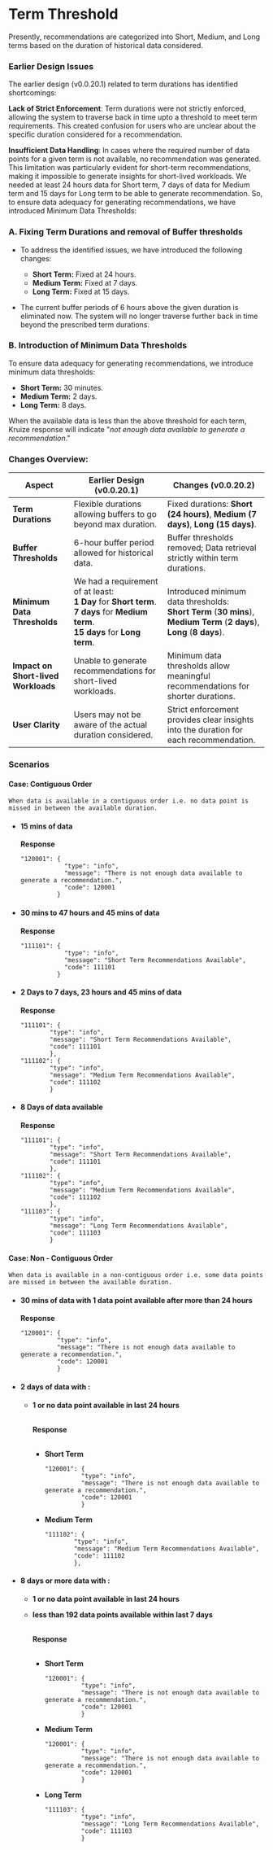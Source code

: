 # Term Threshold
Presently, recommendations are categorized into Short, Medium, and Long terms based on the duration of historical data considered.

### Earlier Design Issues
The earlier design (v0.0.20.1) related to term durations has identified shortcomings:

**Lack of Strict Enforcement**: Term durations were not strictly enforced, allowing the system to traverse back in time 
upto a threshold to meet term requirements. This created confusion for users who are unclear about the specific duration
considered for a recommendation.

**Insufficient Data Handling**: In cases where the required number of data points for a given term is not available, no 
recommendation was generated. This limitation was particularly evident for short-term recommendations, making it 
impossible to generate insights for short-lived workloads.
We needed at least 24 hours data for Short term, 7 days of data for Medium term and 15 days for Long term to be able to 
generate recommendation. So, to ensure data adequacy for generating recommendations, we have introduced Minimum Data 
Thresholds:

### A. Fixing Term Durations and removal of Buffer thresholds

- To address the identified issues, we have introduced the following changes:

  - **Short Term:** Fixed at 24 hours.
  - **Medium Term:** Fixed at 7 days.
  - **Long Term:** Fixed at 15 days.

- The current buffer periods of 6 hours above the given duration is eliminated now. The system will no longer traverse further back in time beyond the prescribed term durations.

### B. Introduction of Minimum Data Thresholds

To ensure data adequacy for generating recommendations, we introduce minimum data thresholds:

- **Short Term:** 30 minutes.
- **Medium Term:** 2 days.
- **Long Term:** 8 days.

When the available data is less than the above threshold for each term, Kruize response will indicate "_not enough data available to generate a recommendation_."

### Changes Overview:

| Aspect                              | Earlier Design (v0.0.20.1)                                                                                                                                          | Changes (v0.0.20.2)                                                                                                       |
|-------------------------------------|---------------------------------------------------------------------------------------------------------------------------------------------------------------------|---------------------------------------------------------------------------------------------------------------------------|
| **Term Durations**                  | Flexible durations allowing buffers to go beyond max duration.                                                                                                      | Fixed durations: **Short (24 hours)**, **Medium (7 days)**, **Long (15 days)**.                                                       |
| **Buffer Thresholds**               | 6-hour buffer period allowed for historical data.                                                                                                                   | Buffer thresholds removed; Data retrieval strictly within term durations.                                                 |
| **Minimum Data Thresholds**         | We had a requirement of at least: <br/>**1 Day** for **Short term**. <br/>**7 days** for **Medium term**. <br/>**15 days** for **Long term**. | Introduced minimum data thresholds: <br/>**Short Term** (**30 mins**), <br/>**Medium Term** (**2 days**), <br/>**Long** (**8 days**). |
| **Impact on Short-lived Workloads** | Unable to generate recommendations for short-lived workloads.                                                                                                       | Minimum data thresholds allow meaningful recommendations for shorter durations.                                           |
| **User Clarity**                    | Users may not be aware of the actual duration considered.                                                                                                           | Strict enforcement provides clear insights into the duration for each recommendation.                                     |

### Scenarios
#### Case: Contiguous Order
    When data is available in a contiguous order i.e. no data point is missed in between the available duration.
  - #### 15 mins of data
  
    **Response**
      ```
      "120001": {
                  "type": "info",
                  "message": "There is not enough data available to generate a recommendation.",
                  "code": 120001
                }
      ```
  - #### 30 mins to 47 hours and 45 mins of data

    **Response**
      ```
      "111101": {
                  "type": "info",
                  "message": "Short Term Recommendations Available",
                  "code": 111101
                }
      ```
  - #### 2 Days to 7 days, 23 hours and 45 mins of data

    **Response**
      ```
      "111101": {
              "type": "info",
              "message": "Short Term Recommendations Available",
              "code": 111101
              },
      "111102": {
              "type": "info",
              "message": "Medium Term Recommendations Available",
              "code": 111102
              }  
      ```
  - #### 8 Days of data available

    **Response**
      ```
      "111101": {
              "type": "info",
              "message": "Short Term Recommendations Available",
              "code": 111101
              },
      "111102": {
              "type": "info",
              "message": "Medium Term Recommendations Available",
              "code": 111102
              },
      "111103": {
              "type": "info",
              "message": "Long Term Recommendations Available",
              "code": 111103
              }  
      ```

#### Case: Non - Contiguous Order
    When data is available in a non-contiguous order i.e. some data points are missed in between the available duration.
  - #### 30 mins of data with 1 data point available after more than 24 hours  

    **Response**
      ```
      "120001": {
                "type": "info",
                "message": "There is not enough data available to generate a recommendation.",
                "code": 120001
                }
      ```
  - #### 2 days of data with :
    - **1 or no data point available in last 24 hours**  <br><br>

      **Response**<br><br>
      - **Short Term**
          ```
          "120001": {
                    "type": "info",
                    "message": "There is not enough data available to generate a recommendation.",
                    "code": 120001
                    }
          ```
      - **Medium Term**
        ```
        "111102": {
                "type": "info",
                "message": "Medium Term Recommendations Available",
                "code": 111102
                },
        ```
  - #### 8 days or more data with :
      - **1 or no data point available in last 24 hours** 
      - **less than 192 data points available within last 7 days**  <br><br>

        **Response** <br><br>
        - **Short Term**
            ```
            "120001": {
                      "type": "info",
                      "message": "There is not enough data available to generate a recommendation.",
                      "code": 120001
                      }
            ```
        - **Medium Term**
            ```
            "120001": {
                      "type": "info",
                      "message": "There is not enough data available to generate a recommendation.",
                      "code": 120001
                      }
            ```
        - **Long Term**
            ```
            "111103": {
                      "type": "info",
                      "message": "Long Term Recommendations Available",
                      "code": 111103
                      }
            ```
